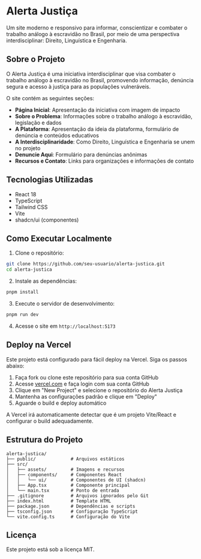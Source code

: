 # Alerta Justiça

Um site moderno e responsivo para informar, conscientizar e combater o trabalho análogo à escravidão no Brasil, por meio de uma perspectiva interdisciplinar: Direito, Linguística e Engenharia.

## Sobre o Projeto

O Alerta Justiça é uma iniciativa interdisciplinar que visa combater o trabalho análogo à escravidão no Brasil, promovendo informação, denúncia segura e acesso à justiça para as populações vulneráveis.

O site contém as seguintes seções:
- **Página Inicial**: Apresentação da iniciativa com imagem de impacto
- **Sobre o Problema**: Informações sobre o trabalho análogo à escravidão, legislação e dados
- **A Plataforma**: Apresentação da ideia da plataforma, formulário de denúncia e conteúdos educativos
- **A Interdisciplinaridade**: Como Direito, Linguística e Engenharia se unem no projeto
- **Denuncie Aqui**: Formulário para denúncias anônimas
- **Recursos e Contato**: Links para organizações e informações de contato

## Tecnologias Utilizadas

- React 18
- TypeScript
- Tailwind CSS
- Vite
- shadcn/ui (componentes)

## Como Executar Localmente

1. Clone o repositório:
```bash
git clone https://github.com/seu-usuario/alerta-justica.git
cd alerta-justica
```

2. Instale as dependências:
```bash
pnpm install
```

3. Execute o servidor de desenvolvimento:
```bash
pnpm run dev
```

4. Acesse o site em `http://localhost:5173`

## Deploy na Vercel

Este projeto está configurado para fácil deploy na Vercel. Siga os passos abaixo:

1. Faça fork ou clone este repositório para sua conta GitHub
2. Acesse [vercel.com](https://vercel.com) e faça login com sua conta GitHub
3. Clique em "New Project" e selecione o repositório do Alerta Justiça
4. Mantenha as configurações padrão e clique em "Deploy"
5. Aguarde o build e deploy automático

A Vercel irá automaticamente detectar que é um projeto Vite/React e configurar o build adequadamente.

## Estrutura do Projeto

```
alerta-justica/
├── public/             # Arquivos estáticos
├── src/
│   ├── assets/         # Imagens e recursos
│   ├── components/     # Componentes React
│   │   └── ui/         # Componentes de UI (shadcn)
│   ├── App.tsx         # Componente principal
│   └── main.tsx        # Ponto de entrada
├── .gitignore          # Arquivos ignorados pelo Git
├── index.html          # Template HTML
├── package.json        # Dependências e scripts
├── tsconfig.json       # Configuração TypeScript
└── vite.config.ts      # Configuração do Vite
```

## Licença

Este projeto está sob a licença MIT.
